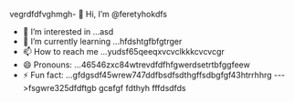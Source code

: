 vegrdfdfvghmgh- 👋 Hi, I’m @feretyhokdfs
- 👀 I’m interested in ...asd
- 🌱 I’m currently learning ...hfdshtgfbfgtrger
- 📫 How to reach me ...yudsf65qeeqxvcvclkkkcvcvcgr
- 😄 Pronouns: ...46546zxc84wtrevdfdfhfgwerdsetrtbfggfeew
- ⚡ Fun fact: ...gfdgsdf45wrew747ddfbsdfsdthgffsdbgfgf43htrrhhrg
--->fsgwre325dfdftgb
gcвfgf
fdthyh
fffdsdfds
